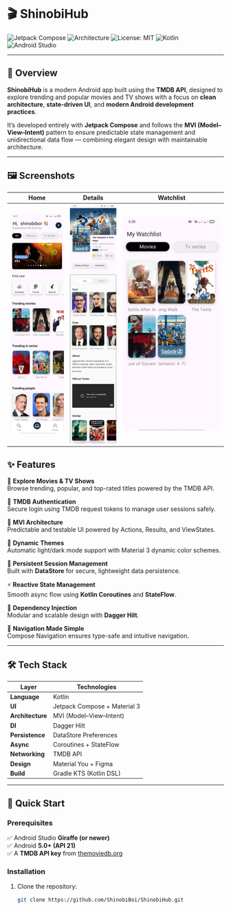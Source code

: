 # 🎬 ShinobiHub  

![Jetpack Compose](https://img.shields.io/badge/Built%20With-Jetpack%20Compose-4285F4?logo=android&logoColor=white)
![Architecture](https://img.shields.io/badge/Architecture-MVI-orange)
![License: MIT](https://img.shields.io/badge/License-MIT-green)
![Kotlin](https://img.shields.io/badge/Language-Kotlin-purple)
![Android Studio](https://img.shields.io/badge/IDE-Android%20Studio%20Giraffe+-brightgreen)

---

## 🎥 Overview  

**ShinobiHub** is a modern Android app built using the **TMDB API**, designed to explore trending and popular movies and TV shows with a focus on **clean architecture**, **state-driven UI**, and **modern Android development practices**.  

It’s developed entirely with **Jetpack Compose** and follows the **MVI (Model–View–Intent)** pattern to ensure predictable state management and unidirectional data flow — combining elegant design with maintainable architecture.

---

## 🖼️ Screenshots  

| Home | Details | Watchlist |
|:----:|:--------:|:----------:|
| ![Home Screen](docs/screenshots/home.jpg) | ![Details Screen](docs/screenshots/detail.jpg) | ![Watchlist](docs/screenshots/watchlist.jpg) |


## ✨ Features  

🎥 **Explore Movies & TV Shows**  
Browse trending, popular, and top-rated titles powered by the TMDB API.  

🔑 **TMDB Authentication**  
Secure login using TMDB request tokens to manage user sessions safely.  

🧠 **MVI Architecture**  
Predictable and testable UI powered by Actions, Results, and ViewStates.  

🎨 **Dynamic Themes**  
Automatic light/dark mode support with Material 3 dynamic color schemes.  

💾 **Persistent Session Management**  
Built with **DataStore** for secure, lightweight data persistence.  

⚡ **Reactive State Management**  
Smooth async flow using **Kotlin Coroutines** and **StateFlow**.  

🧩 **Dependency Injection**  
Modular and scalable design with **Dagger Hilt**.  

🧭 **Navigation Made Simple**  
Compose Navigation ensures type-safe and intuitive navigation.  

---

## 🛠 Tech Stack  

| Layer | Technologies |
|-------|---------------|
| **Language** | Kotlin |
| **UI** | Jetpack Compose + Material 3 |
| **Architecture** | MVI (Model–View–Intent) |
| **DI** | Dagger Hilt |
| **Persistence** | DataStore Preferences |
| **Async** | Coroutines + StateFlow |
| **Networking** | TMDB API |
| **Design** | Material You + Figma |
| **Build** | Gradle KTS (Kotlin DSL) |

---

## 🚀 Quick Start  

### Prerequisites  
✅ Android Studio **Giraffe (or newer)**  
✅ Android **5.0+ (API 21)**  
✅ A **TMDB API key** from [themoviedb.org](https://www.themoviedb.org/)  

### Installation  

1. Clone the repository:
   ```bash
   git clone https://github.com/ShinobiBoi/ShinobiHub.git
